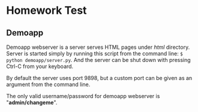 # Homework Test

## Demoapp
Demoapp webserver is a server serves HTML pages under *html* directory. Server is started simply
by running this script from the command line: `$ python demoapp/server.py`. And the server can be shut down with pressing Ctrl-C from your keyboard. 

By default the server uses port 9898, but a custom port can be given as
an argument from the command line.

The only valid username/password for demoapp webserver is "**admin/changeme**".